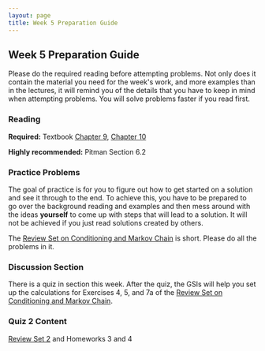 ```yaml
---
layout: page
title: Week 5 Preparation Guide
---
```


## Week 5 Preparation Guide ##

Please do the required reading before attempting problems. Not only does it contain the material you need for the week's work, and more examples than in the lectures, it will remind you of the details that you have to keep in mind when attempting problems. You will solve problems faster if you read first.

### Reading ###
**Required:** Textbook [Chapter 9](http://prob140.org/textbook/chapters/Chapter_09/00_Conditioning_Revisited), [Chapter 10](http://prob140.org/textbook/chapters/Chapter_10/00_Markov_Chains)

**Highly recommended:** Pitman Section 6.2

### Practice Problems ###
The goal of practice is for you to figure out how to get started on a solution and see it through to the end. To achieve this, you have to be prepared to go over the background reading and examples and then mess around with the ideas **yourself** to come up with steps that will lead to a solution. It will not be achieved if you just read solutions created by others.

The [Review Set on Conditioning and Markov Chain](http://prob140.org/textbook/chapters/Chapter_11/05_Review_Conditioning_and_MC) is short. Please do all the problems in it.

### Discussion Section ###
There is a quiz in section this week. After the quiz, the GSIs will help you set up the calculations for Exercises 4, 5, and 7a of the [Review Set on Conditioning and Markov Chain](http://prob140.org/textbook/chapters/Chapter_11/05_Review_Conditioning_and_MC).

### Quiz 2 Content ###
[Review Set 2](http://prob140.org/textbook/chapters/Chapter_08/04_Review_Problems_Set_2) and Homeworks 3 and 4

